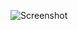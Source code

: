 ![Screenshot](https://raw.githubusercontent.com/Cryakl/Ultimate-RAT-Collection/refs/heads/main/HavRat/Hav-Rat%201.3.0%20Private%20Knieme/Screenshot.png)
